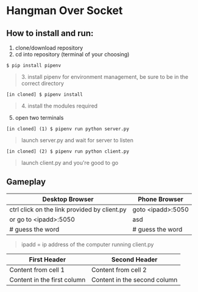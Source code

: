 # Hangman Over Socket

## How to install and run:

1. clone/download repository <br>
2. cd into repository (terminal of your choosing)

```$ pip install pipenv```
> 3.&nbsp;install pipenv for environment management, be sure to be in the correct directory

```[in cloned] $ pipenv install```

> 4.&nbsp;install the modules required

5. open two terminals

```[in cloned] (1) $ pipenv run python server.py```

> launch server.py and wait for server to listen 

```[in cloned] (2) $ pipenv run python client.py```

> launch client.py and you're good to go

## Gameplay

Desktop Browser | Phone Browser
--------------- | -------------
ctrl click on the link provided by client.py | goto \<ipadd\>:5050
or go to \<ipadd\>:5050 | asd
\# guess the word | \# guess the word

> ipadd = ip address of the computer running client.py


First Header | Second Header
------------ | -------------
Content from cell 1 | Content from cell 2
Content in the first column | Content in the second column